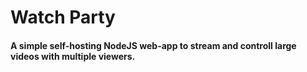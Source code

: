 # Watch Party
#### A simple self-hosting NodeJS web-app to stream and controll large videos with multiple viewers.  
